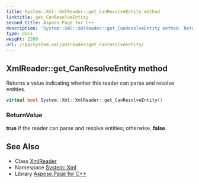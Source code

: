 ```yaml
---
title: System::Xml::XmlReader::get_CanResolveEntity method
linktitle: get_CanResolveEntity
second_title: Aspose.Page for C++
description: 'System::Xml::XmlReader::get_CanResolveEntity method. Returns a value indicating whether this reader can parse and resolve entities in C++.'
type: docs
weight: 2200
url: /cpp/system.xml/xmlreader/get_canresolveentity/
---
```

## XmlReader::get_CanResolveEntity method


Returns a value indicating whether this reader can parse and resolve entities.

```cpp
virtual bool System::Xml::XmlReader::get_CanResolveEntity()
```


### ReturnValue

**true** if the reader can parse and resolve entities; otherwise, **false**.

## See Also

* Class [XmlReader](../)
* Namespace [System::Xml](../../)
* Library [Aspose.Page for C++](../../../)
